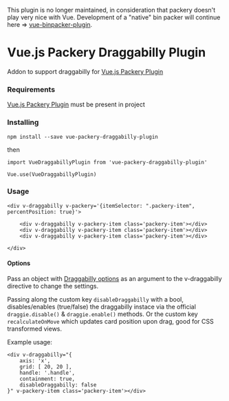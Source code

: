 This plugin is no longer maintained, in consideration that packery doesn't play very nice with Vue. Development of a "native" bin packer will continue here => [vue-binpacker-plugin](https://github.com/t-k-f/vue-binpacker-plugin).

# Vue.js Packery Draggabilly Plugin

Addon to support draggabilly for [Vue.js Packery Plugin](https://github.com/t-k-f/vue-packery-plugin)

### Requirements

[Vue.js Packery Plugin](https://github.com/t-k-f/vue-packery-plugin) must be present in project

### Installing

```
npm install --save vue-packery-draggabilly-plugin
```

then

```
import VueDraggabillyPlugin from 'vue-packery-draggabilly-plugin'

Vue.use(VueDraggabillyPlugin)
```

### Usage

```
<div v-draggabilly v-packery='{itemSelector: ".packery-item", percentPosition: true}'>

    <div v-draggabilly v-packery-item class='packery-item'></div>
    <div v-draggabilly v-packery-item class='packery-item'></div>
    <div v-draggabilly v-packery-item class='packery-item'></div>

</div>
```


#### Options

Pass an object with [Draggabilly options](https://draggabilly.desandro.com/) as an argument to the v-draggabilly directive to change the settings.

Passing along the custom key `disableDraggabilly` with a bool, disables/enables (true/false) the draggabilly instace via the official `draggie.disable()` & `draggie.enable()` methods.
Or the custom key `recalculateOnMove` which updates card position upon drag, good for CSS transformed views.

Example usage:
```
<div v-draggabilly="{
    axis: 'x',
    grid: [ 20, 20 ],
    handle: '.handle',
    containment: true,
    disableDraggabilly: false
}" v-packery-item class='packery-item'></div>
```
